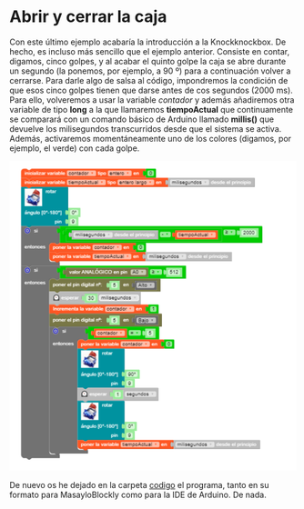 # Abrir y cerrar la caja

Con este último ejemplo acabaría la introducción a la Knockknockbox. De hecho, es incluso más sencillo que el ejemplo anterior. Consiste en contar, digamos, cinco golpes, y al acabar el quinto golpe la caja se abre durante un segundo (la ponemos, por ejemplo, a 90 º) para a continuación volver a cerrarse. Para darle algo de salsa al código, impondremos la condición de que esos cinco golpes tienen que darse antes de cos segundos (2000 ms). Para ello, volveremos a usar la variable *contador* y además añadiremos otra variable de tipo **long** a la que llamaremos **tiempoActual** que continuamente se comparará con un comando básico de Arduino llamado **millis()** que devuelve los milisegundos transcurridos desde que el sistema se activa. Además, activaremos momentáneamente uno de los colores (digamos, por ejemplo, el verde) con cada golpe.


  <p align="center">
  <img src="../IMAGENES/cuentaGolpes.png" width="600">
    </p>
    
De nuevo os he dejado en la carpeta [codigo](../codigo/) el programa, tanto en su formato para MasayloBlockly como para la IDE de Arduino. De nada.
    
